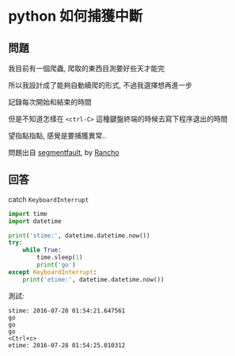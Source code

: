 # python 如何捕獲中斷

## 問題

我目前有一個爬蟲, 爬取的東西目測要好些天才能完

所以我設計成了能夠自動續爬的形式, 不過我選擇想再進一步

記錄每次開始和結束的時間

但是不知道怎樣在 `<ctrl-C>` 這種鍵盤終端的時候去寫下程序退出的時間

望指點指點, 感覺是要捕獲異常..

問題出自 [segmentfault](https://segmentfault.com/q/1010000006102391/a-1020000006102562), by [Rancho](https://segmentfault.com/u/rancho)

## 回答

catch `KeyboardInterrupt`

```python
import time
import datetime

print('stime:', datetime.datetime.now())
try:
    while True:
        time.sleep(1)
        print('go')
except KeyboardInterrupt:
    print('etime:', datetime.datetime.now())
```

測試:

```
stime: 2016-07-28 01:54:21.647561
go
go
go
<Ctrl+c>
etime: 2016-07-28 01:54:25.010312
```
